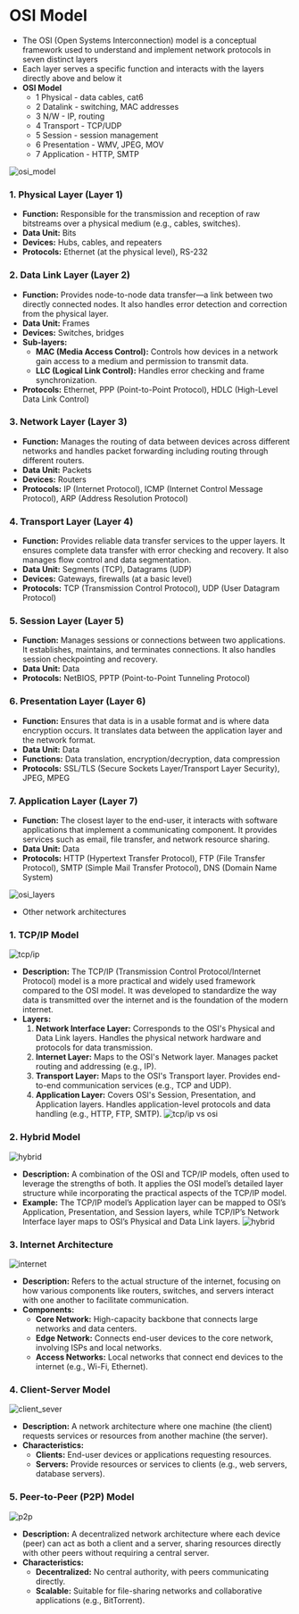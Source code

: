 # OSI Model
- The OSI (Open Systems Interconnection) model is a conceptual framework used to understand and implement network protocols in seven distinct layers
- Each layer serves a specific function and interacts with the layers directly above and below it
- **OSI Model**
	- 1 Physical - data cables, cat6
	- 2 Datalink - switching, MAC addresses
	- 3 N/W - IP, routing
	- 4 Transport - TCP/UDP
	- 5 Session - session management
	- 6 Presentation - WMV, JPEG, MOV
	- 7 Application - HTTP, SMTP

![osi_model](images/osi_model.gif)
### 1. **Physical Layer (Layer 1)**
   - **Function:** Responsible for the transmission and reception of raw bitstreams over a physical medium (e.g., cables, switches).
   - **Data Unit:** Bits
   - **Devices:** Hubs, cables, and repeaters
   - **Protocols:** Ethernet (at the physical level), RS-232

### 2. **Data Link Layer (Layer 2)**
   - **Function:** Provides node-to-node data transfer—a link between two directly connected nodes. It also handles error detection and correction from the physical layer.
   - **Data Unit:** Frames
   - **Devices:** Switches, bridges
   - **Sub-layers:**
     - **MAC (Media Access Control):** Controls how devices in a network gain access to a medium and permission to transmit data.
     - **LLC (Logical Link Control):** Handles error checking and frame synchronization.
   - **Protocols:** Ethernet, PPP (Point-to-Point Protocol), HDLC (High-Level Data Link Control)

### 3. **Network Layer (Layer 3)**
   - **Function:** Manages the routing of data between devices across different networks and handles packet forwarding including routing through different routers.
   - **Data Unit:** Packets
   - **Devices:** Routers
   - **Protocols:** IP (Internet Protocol), ICMP (Internet Control Message Protocol), ARP (Address Resolution Protocol)

### 4. **Transport Layer (Layer 4)**
   - **Function:** Provides reliable data transfer services to the upper layers. It ensures complete data transfer with error checking and recovery. It also manages flow control and data segmentation.
   - **Data Unit:** Segments (TCP), Datagrams (UDP)
   - **Devices:** Gateways, firewalls (at a basic level)
   - **Protocols:** TCP (Transmission Control Protocol), UDP (User Datagram Protocol)

### 5. **Session Layer (Layer 5)**
   - **Function:** Manages sessions or connections between two applications. It establishes, maintains, and terminates connections. It also handles session checkpointing and recovery.
   - **Data Unit:** Data
   - **Protocols:** NetBIOS, PPTP (Point-to-Point Tunneling Protocol)

### 6. **Presentation Layer (Layer 6)**
   - **Function:** Ensures that data is in a usable format and is where data encryption occurs. It translates data between the application layer and the network format.
   - **Data Unit:** Data
   - **Functions:** Data translation, encryption/decryption, data compression
   - **Protocols:** SSL/TLS (Secure Sockets Layer/Transport Layer Security), JPEG, MPEG

### 7. **Application Layer (Layer 7)**
   - **Function:** The closest layer to the end-user, it interacts with software applications that implement a communicating component. It provides services such as email, file transfer, and network resource sharing.
   - **Data Unit:** Data
   - **Protocols:** HTTP (Hypertext Transfer Protocol), FTP (File Transfer Protocol), SMTP (Simple Mail Transfer Protocol), DNS (Domain Name System)

![osi_layers](images/osi_layers.jpg)

- Other network architectures
### 1. **TCP/IP Model**

![tcp/ip](images/tcp_layers.jpeg)
   - **Description:** The TCP/IP (Transmission Control Protocol/Internet Protocol) model is a more practical and widely used framework compared to the OSI model. It was developed to standardize the way data is transmitted over the internet and is the foundation of the modern internet.
   - **Layers:**
     1. **Network Interface Layer:** Corresponds to the OSI's Physical and Data Link layers. Handles the physical network hardware and protocols for data transmission.
     2. **Internet Layer:** Maps to the OSI's Network layer. Manages packet routing and addressing (e.g., IP).
     3. **Transport Layer:** Maps to the OSI's Transport layer. Provides end-to-end communication services (e.g., TCP and UDP).
     4. **Application Layer:** Covers OSI's Session, Presentation, and Application layers. Handles application-level protocols and data handling (e.g., HTTP, FTP, SMTP).
![tcp/ip vs osi](images/tcp_model.jpeg)
### 2. **Hybrid Model**

![hybrid](images/hybrid_model.jpeg)
   - **Description:** A combination of the OSI and TCP/IP models, often used to leverage the strengths of both. It applies the OSI model’s detailed layer structure while incorporating the practical aspects of the TCP/IP model.
   - **Example:** The TCP/IP model’s Application layer can be mapped to OSI’s Application, Presentation, and Session layers, while TCP/IP’s Network Interface layer maps to OSI’s Physical and Data Link layers.
![hybrid](images/hybrid.webp)

### 3. **Internet Architecture**

![internet](images/internet.png)
   - **Description:** Refers to the actual structure of the internet, focusing on how various components like routers, switches, and servers interact with one another to facilitate communication.
   - **Components:**
     - **Core Network:** High-capacity backbone that connects large networks and data centers.
     - **Edge Network:** Connects end-user devices to the core network, involving ISPs and local networks.
     - **Access Networks:** Local networks that connect end devices to the internet (e.g., Wi-Fi, Ethernet).

### 4. **Client-Server Model**

![client_sever](images/client_server.png)
   - **Description:** A network architecture where one machine (the client) requests services or resources from another machine (the server).
   - **Characteristics:**
     - **Clients:** End-user devices or applications requesting resources.
     - **Servers:** Provide resources or services to clients (e.g., web servers, database servers).

### 5. **Peer-to-Peer (P2P) Model**

![p2p](images/p2p.png)
   - **Description:** A decentralized network architecture where each device (peer) can act as both a client and a server, sharing resources directly with other peers without requiring a central server.
   - **Characteristics:**
     - **Decentralized:** No central authority, with peers communicating directly.
     - **Scalable:** Suitable for file-sharing networks and collaborative applications (e.g., BitTorrent).

